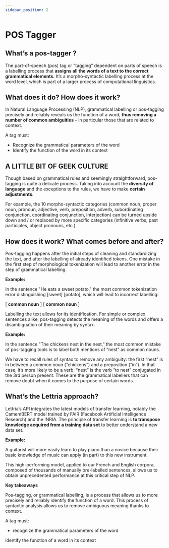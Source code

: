```yaml
---
sidebar_position: 2
---
```


# POS Tagger

## What’s a pos-tagger ?

The part-of-speech (pos) tag or "tagging” dependent on parts of speech is a labelling process that **assigns all the words of a text to the correct grammatical elements.** It’s a morpho-syntactic labelling process at the word level, which is part of a larger process of computational linguistics.

## What does it do? How does it work?

In Natural Language Processing (NLP), grammatical labelling or pos-tagging precisely and reliably reveals us the function of a word, **thus removing a number of common ambiguities** – in particular those that are related to context.

A tag must:

- Recognize the grammatical parameters of the word
- Identify the function of the word in its context

## A LITTLE BIT OF GEEK CULTURE

Though based on grammatical rules and seemingly straightforward, pos-tagging is quite a delicate process. Taking into account the **diversity of language** and the exceptions to the rules, we have to make **certain adjustments**.

For example, the 10 morpho-syntactic categories (common noun, proper noun, pronoun, adjective, verb, preposition, adverb, subordinating conjunction, coordinating conjunction, interjection) can be turned upside down and / or replaced by more specific categories (infinitive verbs, past participles, object pronouns, etc.).

## How does it work? What comes before and after?

Pos-tagging happens after the initial steps of cleaning and standardizing the text, and after the labelling of already identified tokens. One mistake in the first step of morphological tokenization will lead to another error in the step of grammatical labelling.

**Example:**

In the sentence "He eats a sweet potato," the most common tokenization error distinguishing [sweet] [potato], which will lead to incorrect labelling:

[ **common noun** ] [ **common noun** ]

Labelling the text allows for its identification. For simple or complex sentences alike, pos-tagging detects the meaning of the words and offers a disambiguation of their meaning by syntax.

**Example:**

In the sentence "The chickens nest in the nest,” the most common mistake of pos-tagging tools is to label both mentions of “nest” as common nouns.

We have to recall rules of syntax to remove any ambiguity: the first “nest” is in between a common noun (“chickens”) and a preposition (“in”). In that case, it’s more likely to be a verb: “nest” is the verb “to nest” conjugated in the 3rd person present. These are the grammatical labellers that can remove doubt when it comes to the purpose of certain words.

## What’s the Lettria approach?

Lettria’s API integrates the latest models of transfer learning, notably the CamemBERT model trained by FAIR (Facebook Artificial Intelligence Research) and the INRIA. The principle of transfer learning is **to transpose knowledge acquired from a training data set** to better understand a new data set.

**Example:**

A guitarist will more easily learn to play piano than a novice because their basic knowledge of music can apply (in part) to this new instrument.

This high-performing model, applied to our French and English corpora, composed of thousands of manually pre-labelled sentences, allows us to obtain unprecedented performance at this critical step of NLP.

**Key takeaways**

Pos-tagging, or grammatical labelling, is a process that allows us to more precisely and reliably identify the function of a word. This process of syntactic analysis allows us to remove ambiguous meaning thanks to context.

A tag must:

- recognize the grammatical parameters of the word

identify the function of a word in its context